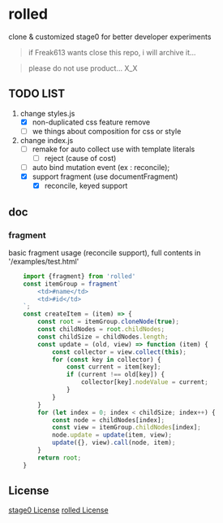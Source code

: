 
# rolled
clone & customized stage0 for better developer experiments
> if Freak613 wants close this repo, i will archive it...

> please do not use product... X_X

## TODO LIST

1. change styles.js 
    - [x] non-duplicated css feature remove
    - [ ] we things about composition for css or style
2. change index.js
    - [ ] remake for auto collect use with template literals
      - [ ] reject (cause of cost)
    - [ ] auto bind mutation event (ex : reconcile);
    - [x] support fragment (use documentFragment)
        - [x] reconcile, keyed support
## doc

### fragment
basic fragment usage (reconcile support),
full contents in '/examples/test.html'
```javascript
    import {fragment} from 'rolled'
    const itemGroup = fragment`
        <td>#name</td>
        <td>#id</td>
    `;
    const createItem = (item) => {
        const root = itemGroup.cloneNode(true);
        const childNodes = root.childNodes;
        const childSize = childNodes.length;
        const update = (old, view) => function (item) {
            const collector = view.collect(this);
            for (const key in collector) {
                const current = item[key];
                if (current !== old[key]) {
                    collector[key].nodeValue = current;
                }  
            }
        }
        for (let index = 0; index < childSize; index++) {
            const node = childNodes[index];
            const view = itemGroup.childNodes[index];
            node.update = update(item, view);
            update({}, view).call(node, item);
        }
        return root;
    }
```

## License
[stage0 License](https://github.com/Freak613/stage0/blob/master/LICENSE)
[rolled License](https://github.com/CreeJee/rolled/blob/master/LICENSE)
